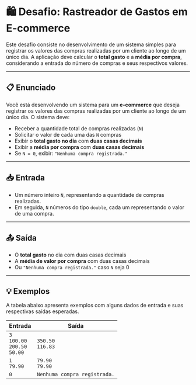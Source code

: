 # 🛍️ Desafio: Rastreador de Gastos em E-commerce

Este desafio consiste no desenvolvimento de um sistema simples para registrar os valores das compras realizadas por um cliente ao longo de um único dia. A aplicação deve calcular o **total gasto** e a **média por compra**, considerando a entrada do número de compras e seus respectivos valores.

---

## 📋 Enunciado

Você está desenvolvendo um sistema para um **e-commerce** que deseja registrar os valores das compras realizadas por um cliente ao longo de um único dia. O sistema deve:

- Receber a quantidade total de compras realizadas (`N`)
- Solicitar o valor de cada uma das `N` compras
- Exibir o **total gasto no dia** com **duas casas decimais**
- Exibir a **média por compra** com **duas casas decimais**
- Se `N = 0`, exibir: `"Nenhuma compra registrada."`

---

## 📥 Entrada

- Um número inteiro `N`, representando a quantidade de compras realizadas.
- Em seguida, `N` números do tipo `double`, cada um representando o valor de uma compra.

---

## 📤 Saída

- O **total gasto** no dia com duas casas decimais
- A **média de valor por compra** com duas casas decimais
- Ou `"Nenhuma compra registrada."` caso `N` seja 0

---

## 💡 Exemplos

A tabela abaixo apresenta exemplos com alguns dados de entrada e suas respectivas saídas esperadas.

| Entrada                        | Saída                         |
|-------------------------------|-------------------------------|
| `3`<br>`100.00`<br>`200.50`<br>`50.00` | `350.50`<br>`116.83`           |
| `1`<br>`79.90`                | `79.90`<br>`79.90`            |
| `0`                           | `Nenhuma compra registrada.`  |

